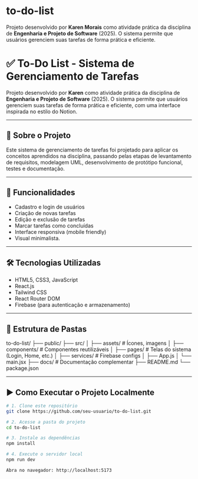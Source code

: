 # to-do-list
Projeto desenvolvido por **Karen Morais** como atividade prática da disciplina de **Engenharia e Projeto de Software** (2025). O sistema permite que usuários gerenciem suas tarefas de forma prática e eficiente.
# ✅ To-Do List - Sistema de Gerenciamento de Tarefas

Projeto desenvolvido por **Karen** como atividade prática da disciplina de **Engenharia e Projeto de Software** (2025). O sistema permite que usuários gerenciem suas tarefas de forma prática e eficiente, com uma interface inspirada no estilo do Notion.

---

## 🧠 Sobre o Projeto

Este sistema de gerenciamento de tarefas foi projetado para aplicar os conceitos aprendidos na disciplina, passando pelas etapas de levantamento de requisitos, modelagem UML, desenvolvimento de protótipo funcional, testes e documentação.

---

## 🚀 Funcionalidades

- Cadastro e login de usuários
- Criação de novas tarefas
- Edição e exclusão de tarefas
- Marcar tarefas como concluídas
- Interface responsiva (mobile friendly)
- Visual minimalista.

---

## 🛠️ Tecnologias Utilizadas

- HTML5, CSS3, JavaScript
- React.js
- Tailwind CSS
- React Router DOM
- Firebase (para autenticação e armazenamento)

---

## 📐 Estrutura de Pastas
to-do-list/ 
├── public/ 
├── src/ │
├── assets/ # Ícones, imagens 
│
├── components/  # Componentes reutilizáveis
│
├── pages/ # Telas do sistema (Login, Home, etc.) 
│
├── services/ # Firebase configs 
│
├── App.js 
│ 
└── main.jsx 
├── docs/ # Documentação complementar
├── README.md 
└── package.json


---

## ▶️ Como Executar o Projeto Localmente

```bash
# 1. Clone este repositório
git clone https://github.com/seu-usuario/to-do-list.git

# 2. Acesse a pasta do projeto
cd to-do-list

# 3. Instale as dependências
npm install

# 4. Execute o servidor local
npm run dev

Abra no navegador: http://localhost:5173




